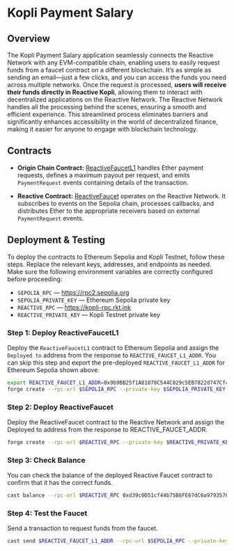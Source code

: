 # Kopli Payment Salary

## Overview

The Kopli Payment Salary application seamlessly connects the Reactive Network with any EVM-compatible chain, enabling users to easily request funds from a faucet contract on a different blockchain. It’s as simple as sending an email—just a few clicks, and you can access the funds you need across multiple networks. Once the request is processed, **users will receive their funds directly in Reactive Kopli**, allowing them to interact with decentralized applications on the Reactive Network. The Reactive Network handles all the processing behind the scenes, ensuring a smooth and efficient experience. This streamlined process eliminates barriers and significantly enhances accessibility in the world of decentralized finance, making it easier for anyone to engage with blockchain technology.

## Contracts

- **Origin Chain Contract:** [ReactiveFaucetL1](https://github.com/Reactive-Network/kopli-faucet/blob/main/src/faucet/ReactiveFaucetL1.sol) handles Ether payment requests, defines a maximum payout per request, and emits `PaymentRequest` events containing details of the transaction.

- **Reactive Contract:** [ReactiveFaucet](https://github.com/Reactive-Network/kopli-faucet/blob/main/src/faucet/ReactiveFaucet.sol) operates on the Reactive Network. It subscribes to events on the Sepolia chain, processes callbacks, and distributes Ether to the appropriate receivers based on external `PaymentRequest` events.

## Deployment & Testing

To deploy the contracts to Ethereum Sepolia and Kopli Testnet, follow these steps. Replace the relevant keys, addresses, and endpoints as needed. Make sure the following environment variables are correctly configured before proceeding:

* `SEPOLIA_RPC` — https://rpc2.sepolia.org
* `SEPOLIA_PRIVATE_KEY` — Ethereum Sepolia private key
* `REACTIVE_RPC` — https://kopli-rpc.rkt.ink
* `REACTIVE_PRIVATE_KEY` — Kopli Testnet private key

### Step 1: Deploy ReactiveFaucetL1

Deploy the `ReactiveFaucetL1` contract to Ethereum Sepolia and assign the `Deployed to` address from the response to `REACTIVE_FAUCET_L1_ADDR`. You can skip this step and export the pre-deployed `REACTIVE_FAUCET_L1_ADDR` for Ethereum Sepolia shown above.

```bash
export REACTIVE_FAUCET_L1_ADDR=0x9b9BB25f1A81078C544C829c5EB7822d747Cf434
forge create --rpc-url $SEPOLIA_RPC --private-key $SEPOLIA_PRIVATE_KEY src/faucet/ReactiveFaucetL1.sol:ReactiveFaucetL1 --constructor-args 1ether
```

### Step 2: Deploy ReactiveFaucet
Deploy the ReactiveFaucet contract to the Reactive Network and assign the Deployed to address from the response to REACTIVE_FAUCET_ADDR.

```bash
forge create --rpc-url $REACTIVE_RPC --private-key $REACTIVE_PRIVATE_KEY src/faucet/ReactiveFaucet.sol:ReactiveFaucet --value 0.005ether --constructor-args $REACTIVE_FAUCET_L1_ADDR "10000000000000000"  # Setting max payout to 0.01 ETH (10 wei)
```

### Step 3: Check Balance
You can check the balance of the deployed Reactive Faucet contract to confirm that it has the correct funds.

```bash
cast balance --rpc-url $REACTIVE_RPC 0xd39c0D51cf44b75B6FE67dC6a979357095aDbc7A
```

### Step 4: Test the Faucet
Send a transaction to request funds from the faucet.

```bash
cast send $REACTIVE_FAUCET_L1_ADDR --rpc-url $SEPOLIA_RPC --private-key $SEPOLIA_PRIVATE_KEY --value 0.01ether
```